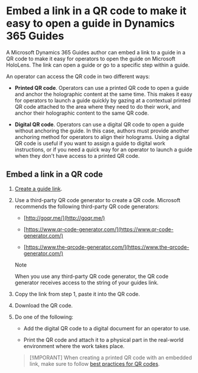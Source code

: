 

# Embed a link in a QR code to make it easy to open a guide in Dynamics 365 Guides

A Microsoft Dynamics 365 Guides author can embed a link to a guide in a QR code to make it easy for operators to open the guide on Microsoft HoloLens. The link can open a guide or 
go to a specific step within a guide.

An operator can access the QR code in two different ways:

- **Printed QR code**. Operators can use a printed QR code to open a guide and anchor the holographic content at the same time. This makes it easy for operators to 
launch a guide quickly by gazing at a contextual printed QR code attached to the area where they need to do their work, and anchor their holographic content 
to the same QR code.

- **Digital QR code**. Operators can use a digital QR code to open a guide without anchoring the guide. In this case, authors must provide another 
anchoring method for operators to align their holograms. Using a digital QR code is useful if you want to assign a guide to digital work instructions, 
or if you need a quick way for an operator to launch a guide when they don't have access to a printed QR code.

## Embed a link in a QR code

1. [Create a guide link](pc-app-copy-link-guide-step.md). 

2. Use a third-party QR code generator to create a QR code. Microsoft recommends the following third-party QR code generators:

    - [http://goqr.me/](http://goqr.me/)    
    
    - [https://www.qr-code-generator.com/](https://www.qr-code-generator.com/)
    
    - [https://www.the-qrcode-generator.com/](https://www.the-qrcode-generator.com/)

 
    > [!NOTE]
    > When you use any third-party QR code generator, the QR code generator receives access to the string of your guides link.
    
3. Copy the link from step 1, paste it into the QR code.

4. Download the QR code.

5. Do one of the following:

    - Add the digital QR code to a digital document for an operator to use.
    
    - Print the QR code and attach it to a physical part in the real-world environment where the work takes place.
    
    > [!IMPORANT]
    > When creating a printed QR code with an embedded link, make sure to follow [best practices for QR codes](pc-app-anchor-qr-code.md#best-practices-for-qr-code-anchors).
